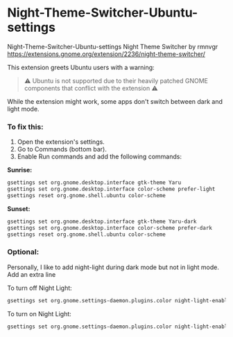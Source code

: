 # Night-Theme-Switcher-Ubuntu-settings

Night-Theme-Switcher-Ubuntu-settings
Night Theme Switcher by rmnvgr \
https://extensions.gnome.org/extension/2236/night-theme-switcher/

This extension greets Ubuntu users with a warning:

> ⚠️ Ubuntu is not supported due to their heavily patched GNOME components that conflict with the extension ⚠️

While the extension might work, some apps don't switch between dark and light mode.

### To fix this: ###

1. Open the extension's settings.
2. Go to Commands (bottom bar).
3. Enable Run commands and add the following commands:
   
**Sunrise:**
```bash
gsettings set org.gnome.desktop.interface gtk-theme Yaru
gsettings set org.gnome.desktop.interface color-scheme prefer-light
gsettings reset org.gnome.shell.ubuntu color-scheme
```

**Sunset:**
```bash
gsettings set org.gnome.desktop.interface gtk-theme Yaru-dark
gsettings set org.gnome.desktop.interface color-scheme prefer-dark 
gsettings reset org.gnome.shell.ubuntu color-scheme  
```

### Optional:
Personally, I like to add night-light during dark mode but not in light mode. Add an extra line

To turn off Night Light:
```bash
gsettings set org.gnome.settings-daemon.plugins.color night-light-enabled false
```
To turn on Night Light:
```bash
gsettings set org.gnome.settings-daemon.plugins.color night-light-enabled true
```

